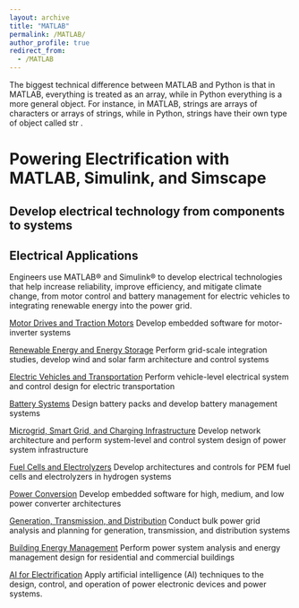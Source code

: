 ```yaml
---
layout: archive
title: "MATLAB"
permalink: /MATLAB/
author_profile: true
redirect_from:
  - /MATLAB
---
```



The biggest technical difference between MATLAB and Python is that in MATLAB, everything is treated as an array, while in Python everything is a more general object. For instance, in MATLAB, strings are arrays of characters or arrays of strings, while in Python, strings have their own type of object called str .


Powering Electrification with MATLAB, Simulink, and Simscape
======
Develop electrical technology from components to systems
---
Electrical Applications
---
Engineers use MATLAB® and Simulink® to develop electrical technologies that help increase reliability, improve efficiency, and mitigate climate change, from motor control and battery management for electric vehicles to integrating renewable energy into the power grid.

[Motor Drives and Traction Motors](https://uk.mathworks.com/solutions/electrification/motor-drives-traction-motors.html)
Develop embedded software for motor-inverter systems

[Renewable Energy and Energy Storage](https://uk.mathworks.com/solutions/electrification/renewable-energy-energy-storage.html)
Perform grid-scale integration studies, develop wind and solar farm architecture and control systems

 	
[Electric Vehicles and Transportation](https://uk.mathworks.com/solutions/electrification/electric-vehicles-transportation.html)
Perform vehicle-level electrical system and control design for electric transportation

[Battery Systems](https://uk.mathworks.com/solutions/electrification/battery-systems.html)
Design battery packs and develop battery management systems

[Microgrid, Smart Grid, and Charging Infrastructure](https://uk.mathworks.com/solutions/electrification/microgrid-smart-grid-charging-infrastructure.html)
Develop network architecture and perform system-level and control system design of power system infrastructure

[Fuel Cells and Electrolyzers](https://uk.mathworks.com/solutions/electrification/fuel-cells-electrolyzers.html)
Develop architectures and controls for PEM fuel cells and electrolyzers in hydrogen systems

[Power Conversion](https://uk.mathworks.com/solutions/electrification/power-conversion-control.html)
Develop embedded software for high, medium, and low power converter architectures

[Generation, Transmission, and Distribution](https://uk.mathworks.com/solutions/electrification/generation-transmission-distribution.html)
Conduct bulk power grid analysis and planning for generation, transmission, and distribution systems

[Building Energy Management](https://uk.mathworks.com/solutions/electrification/building-energy-management.html)
Perform power system analysis and energy management design for residential and commercial buildings
	
[AI for Electrification](https://uk.mathworks.com/solutions/electrification/artificial-intelligence.html)
Apply artificial intelligence (AI) techniques to the design, control, and operation of power electronic devices and power systems.


